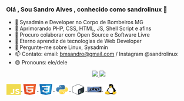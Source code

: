 ### Olá , Sou Sandro Alves , conhecido como sandrolinux 👋


- 🔭 Sysadmin e Developer no Corpo de Bombeiros MG
- 🌱 Aprimorando PHP, CSS, HTML, JS, Shell Script e afins
- 👯 Procuro colaborar com Open Source e Software Livre
- 🤔 Eterno aprendiz de tecnologias de Web Developer
- 💬 Pergunte-me sobre Linux, Sysadmin
- 📫 Contato: email: bmsandro@gmail.com / Instagram @sandrolinux
- 😄 Pronouns: ele/dele

<div align="center">
  <a href="https://github.com/alfadivision">
  <img height="180em" src="https://github-readme-stats.vercel.app/api?username=alfadivision&show_icons=true&theme=dracula&include_all_commits=true&count_private=true"/>
  <img height="180em" src="https://github-readme-stats.vercel.app/api/top-langs/?username=alfadivision&layout=compact&langs_count=7&theme=dracula"/>
</div>

  <div style="display: inline_block"><br>
  <img align="center" alt="alfadivision-Js" height="30" width="40" src="https://raw.githubusercontent.com/devicons/devicon/master/icons/javascript/javascript-plain.svg">
  <img align="center" alt="alfadivision-HTML" height="30" width="40" src="https://raw.githubusercontent.com/devicons/devicon/master/icons/html5/html5-original.svg">
  <img align="center" alt="alfadivision-CSS" height="30" width="40" src="https://raw.githubusercontent.com/devicons/devicon/master/icons/css3/css3-original.svg">
  <img align="center" alt="alfadivision-Python" height="30" width="40" src="https://raw.githubusercontent.com/devicons/devicon/master/icons/python/python-original.svg">
   <img align="center" alt="alfadivision-bash" height="30" width="40" src="https://raw.githubusercontent.com/devicons/devicon/master/icons/bash/bash-original.svg">
   <img align="center" alt="alfadivision-PHP" height="30" width="40" src="https://raw.githubusercontent.com/devicons/devicon/master/icons/php/php-original.svg">
   <img align="center" alt="alfadivision-linux" height="30" width="40" src="https://raw.githubusercontent.com/devicons/devicon/master/icons/linux/linux-original.svg">
